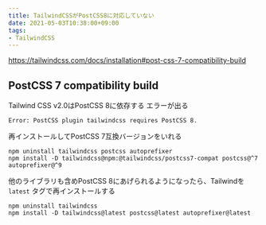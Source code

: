 ```yaml
---
title: TailwindCSSがPostCSS8に対応していない
date: 2021-05-03T10:38:00+09:00
tags:
- TailwindCSS
---
```


<https://tailwindcss.com/docs/installation#post-css-7-compatibility-build>

## PostCSS 7 compatibility build

Tailwind CSS v2.0はPostCSS 8に依存する
エラーが出る

````shell
Error: PostCSS plugin tailwindcss requires PostCSS 8.
````

再インストールしてPostCSS 7互換バージョンをいれる

````shell
npm uninstall tailwindcss postcss autoprefixer
npm install -D tailwindcss@npm:@tailwindcss/postcss7-compat postcss@^7 autoprefixer@^9
````

他のライブラリも含めPostCSS 8にあげられるようになったら、Tailwindを `latest` タグで再インストールする

````shell
npm uninstall tailwindcss
npm install -D tailwindcss@latest postcss@latest autoprefixer@latest
````
